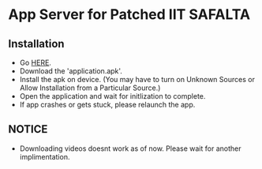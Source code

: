 # App Server for Patched IIT SAFALTA

## Installation

- Go [HERE](https://github.com/oveeyashende/server/releases).
- Download the 'application.apk'.
- Install the apk on device. (You may have to turn on Unknown Sources or Allow Installation from a Particular Source.)
- Open the application and wait for initlization to complete.
- If app crashes or gets stuck, please relaunch the app.

## NOTICE

- Downloading videos doesnt work as of now. Please wait for another implimentation.
